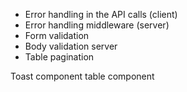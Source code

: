 - Error handling in the API calls (client)
- Error handling middleware (server)
- Form validation
- Body validation server
- Table pagination

Toast component
table component
